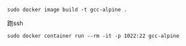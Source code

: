 ```shell
sudo docker image build -t gcc-alpine .
```

跑ssh
```shell
sudo docker container run --rm -it -p 1022:22 gcc-alpine
```

